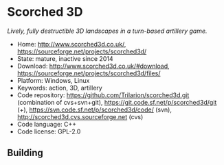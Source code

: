 # Scorched 3D

_Lively, fully destructible 3D landscapes in a turn-based artillery game._

- Home: http://www.scorched3d.co.uk/, https://sourceforge.net/projects/scorched3d/
- State: mature, inactive since 2014
- Download: http://www.scorched3d.co.uk/#download, https://sourceforge.net/projects/scorched3d/files/
- Platform: Windows, Linux
- Keywords: action, 3D, artillery
- Code repository: https://github.com/Trilarion/scorched3d.git (combination of cvs+svn+git), https://git.code.sf.net/p/scorched3d/git (+), https://svn.code.sf.net/p/scorched3d/code/ (svn), http://scorched3d.cvs.sourceforge.net (cvs)
- Code language: C++
- Code license: GPL-2.0

## Building

